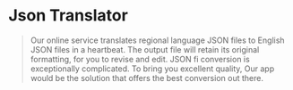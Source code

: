# Json Translator

> Our online service translates regional language JSON files to English JSON files in a heartbeat. The output file will retain its original formatting, for you to revise and edit. JSON fi conversion is exceptionally complicated. To bring you excellent quality, Our app would be the solution that offers the best conversion out there.
